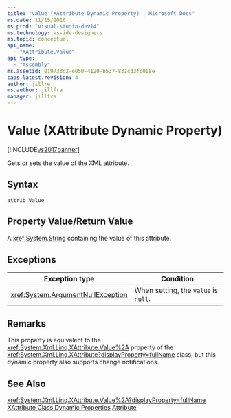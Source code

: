 ```yaml
---
title: "Value (XAttribute Dynamic Property) | Microsoft Docs"
ms.date: 11/15/2016
ms.prod: "visual-studio-dev14"
ms.technology: vs-ide-designers
ms.topic: conceptual
api_name:
  - "XAttribute.Value"
api_type:
  - "Assembly"
ms.assetid: 019733d2-e050-4120-b537-831cd3fc008e
caps.latest.revision: 4
author: jillre
ms.author: jillfra
manager: jillfra
---
```

# Value (XAttribute Dynamic Property)
[!INCLUDE[vs2017banner](../includes/vs2017banner.md)]

Gets or sets the value of the XML attribute.

## Syntax

```
attrib.Value
```

## Property Value/Return Value
 A <xref:System.String> containing the value of this attribute.

## Exceptions

|Exception type|Condition|
|--------------------|---------------|
|<xref:System.ArgumentNullException>|When setting, the `value` is `null`.|

## Remarks
 This property is equivalent to the <xref:System.Xml.Linq.XAttribute.Value%2A> property of the <xref:System.Xml.Linq.XAttribute?displayProperty=fullName> class, but this dynamic property also supports change notifications.

## See Also
 <xref:System.Xml.Linq.XAttribute.Value%2A?displayProperty=fullName>
 [XAttribute Class Dynamic Properties](../designers/xattribute-class-dynamic-properties.md)
 [Attribute](../designers/attribute-xelement-dynamic-property.md)
